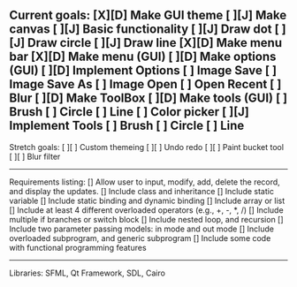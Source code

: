 Current goals:
[X][D] Make GUI theme
[ ][J] Make canvas
    [ ][J] Basic functionality
        [ ][J] Draw dot
        [ ][J] Draw circle
        [ ][J] Draw line
[X][D] Make menu bar
    [X][D] Make menu (GUI)
    [ ][D] Make options (GUI)
        [ ][D] Implement Options
            [ ] Image Save
            [ ] Image Save As
            [ ] Image Open
                [ ] Open Recent
            [ ] Blur
[ ][D] Make ToolBox
    [ ][D] Make tools (GUI)
        [ ] Brush
        [ ] Circle
        [ ] Line
        [ ] Color picker
    [ ][J] Implement Tools
        [ ] Brush
        [ ] Circle
        [ ] Line
----------
Stretch goals:
[ ][ ] Custom themeing
[ ][ ] Undo redo
[ ][ ] Paint bucket tool
[ ][ ] Blur filter

-----
Requirements listing:
[] Allow user to input, modify, add, delete the record, and display the updates. 
[] Include class and inheritance 
[] Include static variable 
[] Include static binding and dynamic binding
[] Include array or list
[] Include at least 4 different overloaded operators (e.g., +, -, *, /)
[] Include multiple if branches or switch block
[] Include nested loop, and recursion
[] Include two parameter passing models:  in mode and out mode
[] Include overloaded subprogram, and generic subprogram
[] Include some code with functional programming features

----------
Libraries: SFML, Qt Framework, SDL, Cairo

